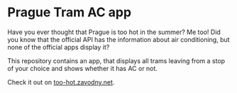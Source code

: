 # Prague Tram AC app

Have you ever thought that Prague is too hot in the summer? Me too! Did you know that the official API has the information about air conditioning, but none of the official apps display it?

This repository contains an app, that displays all trams leaving from a stop of your choice and shows whether it has AC or not.

Check it out on [too-hot.zavodny.net](https://too-hot.zavodny.net).
